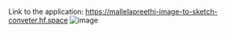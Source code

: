 Link to the application: https://mallelapreethi-image-to-sketch-conveter.hf.space
![image](https://github.com/user-attachments/assets/05805b2b-7889-4c58-8747-e0d87c0e5947)
